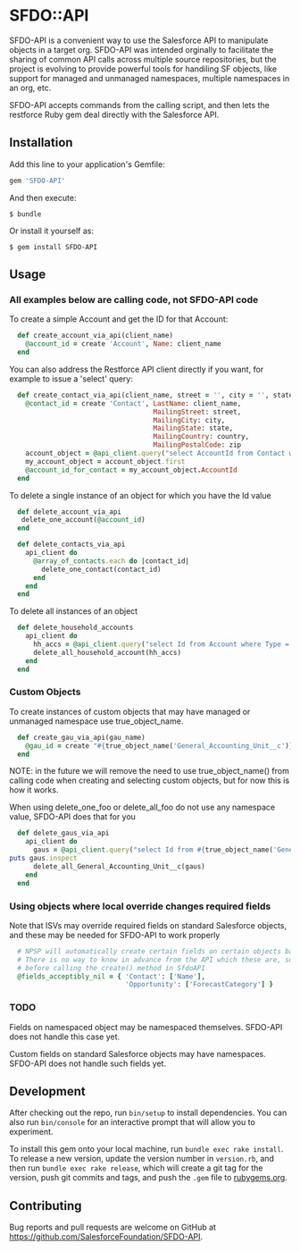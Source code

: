 # SFDO::API

SFDO-API is a convenient way to use the Salesforce API to manipulate objects in a target org. SFDO-API was intended orginally to
facilitate the sharing of common API calls across multiple source repositories, but the project is evolving to provide powerful
tools for handiling SF objects, like support for managed and unmanaged namespaces, multiple namespaces in an org, etc. 

SFDO-API accepts commands from the calling script, and then lets the restforce Ruby gem deal directly with the Salesforce API.

## Installation

Add this line to your application's Gemfile:

```ruby
gem 'SFDO-API'
```

And then execute:

    $ bundle

Or install it yourself as:

    $ gem install SFDO-API

## Usage

### All examples below are calling code, not SFDO-API code

To create a simple Account and get the ID for that Account:

```ruby
  def create_account_via_api(client_name)
    @account_id = create 'Account', Name: client_name
  end
```

You can also address the Restforce API client directly if you want, for example to issue a 'select' query:

```ruby
  def create_contact_via_api(client_name, street = '', city = '', state = '', country = '', zip = '')
    @contact_id = create 'Contact', LastName: client_name,
                                    MailingStreet: street,
                                    MailingCity: city,
                                    MailingState: state,
                                    MailingCountry: country,
                                    MailingPostalCode: zip
    account_object = @api_client.query("select AccountId from Contact where Id = '#{@contact_id}'")
    my_account_object = account_object.first
    @account_id_for_contact = my_account_object.AccountId
  end
```

To delete a single instance of an object for which you have the Id value
```ruby
  def delete_account_via_api
   delete_one_account(@account_id)
  end
```

```ruby
  def delete_contacts_via_api
    api_client do
      @array_of_contacts.each do |contact_id|
        delete_one_contact(contact_id)
      end
    end
  end
```

To delete all instances of an object 

```ruby
  def delete_household_accounts
    api_client do
      hh_accs = @api_client.query("select Id from Account where Type = 'Household'")
      delete_all_household_account(hh_accs)
    end
  end
```

### Custom Objects

To create instances of custom objects that may have managed or unmanaged namespace use true_object_name. 

```ruby
  def create_gau_via_api(gau_name)
    @gau_id = create "#{true_object_name('General_Accounting_Unit__c')}", Name: gau_name
  end
```

NOTE: in the future we will remove the need to use true_object_name() from calling code when creating and selecting custom objects, 
but for now this is how it works.

When using delete_one_foo or delete_all_foo do not use any namespace value, SFDO-API does that for you

```ruby
  def delete_gaus_via_api
    api_client do
      gaus = @api_client.query("select Id from #{true_object_name('General_Accounting_Unit__c')}")
puts gaus.inspect
      delete_all_General_Accounting_Unit__c(gaus)
    end
  end
```

### Using objects where local override changes required fields

Note that ISVs may override required fields on standard Salesforce objects, and these may be needed for SFDO-API to work properly

```ruby
  # NPSP will automatically create certain fields on certain objects based on required input values for those records.
  # There is no way to know in advance from the API which these are, so we find them empirically and note them here
  # before calling the create() method in SfdoAPI
  @fields_acceptibly_nil = { 'Contact': ['Name'],
                             'Opportunity': ['ForecastCategory'] }
```

### TODO

Fields on namespaced object may be namespaced themselves. SFDO-API does not handle this case yet. 

Custom fields on standard Salesforce objects may have namespaces. SFDO-API does not handle such fields yet. 


## Development

After checking out the repo, run `bin/setup` to install dependencies. You can also run `bin/console` for an interactive prompt that will allow you to experiment.

To install this gem onto your local machine, run `bundle exec rake install`. To release a new version, update the version number in `version.rb`, and then run `bundle exec rake release`, which will create a git tag for the version, push git commits and tags, and push the `.gem` file to [rubygems.org](https://rubygems.org).

## Contributing

Bug reports and pull requests are welcome on GitHub at https://github.com/SalesforceFoundation/SFDO-API.
